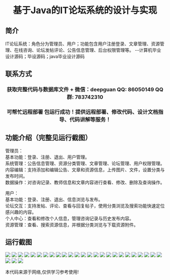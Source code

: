 <p><h1 align="center">基于Java的IT论坛系统的设计与实现</h1></p>

## 简介
IT论坛系统：角色分为管理员、用户；功能包含用户注册登录、文章管理、资源管理、在线咨询、论坛发帖评论、公告信息管理、后台权限管理等。    --计算机毕业设计源码；毕设源码；java毕业设计源码


## 联系方式
<p><h3 align="center">获取完整代码与数据库文件 + 微信：deepguan QQ: 86050149 QQ群: 783742310</h3></p>
<p><h3 align="center">可帮忙远程部署 包运行成功！提供远程部署、修改代码、设计文档指导、代码讲解等服务！</h3></p>

## 功能介绍（完整见运行截图）
管理员：  
基本功能：登录、注册、退出、用户管理。  
系统管理：公告信息管理、资源分类管理、文章管理、论坛管理、用户权限管理。  
内容编辑：支持添加和编辑公告、文章和资源信息，上传图片、文件，设置分类与发布时间。  
数据操作：对咨询记录、教师信息和文章内容进行查看、修改、删除及查询操作。  

用户：  
基本功能：登录、注册、退出、信息浏览与发布。  
论坛交互：支持发帖、评论、查看与回复帖子，使用分类浏览及搜索功能快速定位感兴趣的内容。  
个人中心：查看和修改个人信息，管理咨询记录与历史发布内容。  
资源管理：查看、搜索资源信息，并根据分类浏览与下载资源附件。


## 运行截图
![](img/001.jpg)
![](img/002.jpg)
![](img/003.jpg)
![](img/004.jpg)
![](img/005.jpg)
![](img/006.jpg)
![](img/007.jpg)
![](img/008.jpg)
![](img/009.jpg)
![](img/010.jpg)
![](img/011.jpg)
![](img/012.jpg)
![](img/013.jpg)
![](img/014.jpg)
![](img/015.jpg)
![](img/016.jpg)
![](img/017.jpg)
![](img/018.jpg)
![](img/019.jpg)
![](img/020.jpg)
![](img/021.jpg)
![](img/022.jpg)
![](img/023.jpg)
![](img/024.jpg)
![](img/025.jpg)
![](img/026.jpg)
![](img/027.jpg)
![](img/028.jpg)

<p>本代码来源于网络,仅供学习参考使用!</p>
